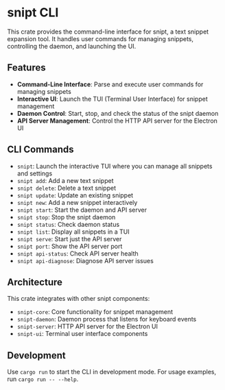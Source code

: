 # snipt CLI

This crate provides the command-line interface for snipt, a text snippet expansion tool. It handles user commands for managing snippets, controlling the daemon, and launching the UI.

## Features

- **Command-Line Interface**: Parse and execute user commands for managing snippets
- **Interactive UI**: Launch the TUI (Terminal User Interface) for snippet management
- **Daemon Control**: Start, stop, and check the status of the snipt daemon
- **API Server Management**: Control the HTTP API server for the Electron UI

## CLI Commands

- `snipt`: Launch the interactive TUI where you can manage all snippets and settings
- `snipt add`: Add a new text snippet
- `snipt delete`: Delete a text snippet
- `snipt update`: Update an existing snippet
- `snipt new`: Add a new snippet interactively
- `snipt start`: Start the daemon and API server
- `snipt stop`: Stop the snipt daemon
- `snipt status`: Check daemon status
- `snipt list`: Display all snippets in a TUI
- `snipt serve`: Start just the API server
- `snipt port`: Show the API server port
- `snipt api-status`: Check API server health
- `snipt api-diagnose`: Diagnose API server issues

## Architecture

This crate integrates with other snipt components:

- `snipt-core`: Core functionality for snippet management
- `snipt-daemon`: Daemon process that listens for keyboard events
- `snipt-server`: HTTP API server for the Electron UI
- `snipt-ui`: Terminal user interface components

## Development

Use `cargo run` to start the CLI in development mode. For usage examples, run `cargo run -- --help`.
